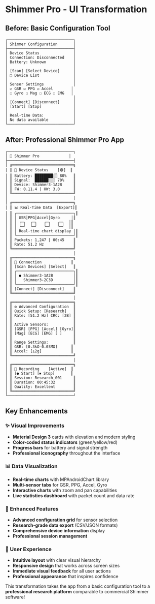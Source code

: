 # Shimmer Pro - UI Transformation

## Before: Basic Configuration Tool
```
┌─────────────────────────────┐
│ Shimmer Configuration       │
├─────────────────────────────┤
│ Device Status               │
│ Connection: Disconnected    │
│ Battery: Unknown            │
│                             │
│ [Scan] [Select Device]      │
│ □ Device List               │
│                             │
│ Sensor Settings             │
│ ☑ GSR ☑ PPG ☑ Accel        │
│ ☐ Gyro ☐ Mag ☐ ECG ☐ EMG   │
│                             │
│ [Connect] [Disconnect]      │
│ [Start] [Stop]              │
│                             │
│ Real-time Data:             │
│ No data available           │
└─────────────────────────────┘
```

## After: Professional Shimmer Pro App
```
┌─────────────────────────────┐
│ 🔧 Shimmer Pro             │
├─────────────────────────────┤
│ ╔═══════════════════════════╗
│ ║ 📡 Device Status    [🟢]  ║
│ ║ Battery: ████████░░ 80%   ║
│ ║ Signal:  ██████░░░ 70%    ║
│ ║ Device: Shimmer3-1A2B     ║
│ ║ FW: 0.11.4 | HW: 3.0      ║
│ ╚═══════════════════════════╝
│                             │
│ ╔═══════════════════════════╗
│ ║ 📊 Real-Time Data  [Export]║
│ ║ ┌─────────────────────────┐║
│ ║ │ GSR│PPG│Accel│Gyro     │║
│ ║ │ ╭─╮  ╭─╮   ╭─╮   ╭─╮  │║
│ ║ │ ╰─╯  ╰─╯   ╰─╯   ╰─╯  │║
│ ║ │ Real-time chart display │║
│ ║ └─────────────────────────┘║
│ ║ Packets: 1,247 | 00:45    ║
│ ║ Rate: 51.2 Hz             ║
│ ╚═══════════════════════════╝
│                             │
│ ╔═══════════════════════════╗
│ ║ 🔗 Connection             ║
│ ║ [Scan Devices] [Select]   ║
│ ║ ┌─────────────────────────┐║
│ ║ │ ● Shimmer3-1A2B         │║
│ ║ │   Shimmer3-2C3D         │║
│ ║ └─────────────────────────┘║
│ ║ [Connect] [Disconnect]    ║
│ ╚═══════════════════════════╝
│                             │
│ ╔═══════════════════════════╗
│ ║ ⚙️ Advanced Configuration  ║
│ ║ Quick Setup: [Research]   ║
│ ║ Rate: [51.2 Hz] CRC: [2B] ║
│ ║                           ║
│ ║ Active Sensors:           ║
│ ║ [GSR] [PPG] [Accel] [Gyro]║
│ ║ [Mag] [ECG] [EMG] [ ]     ║
│ ║                           ║
│ ║ Range Settings:           ║
│ ║ GSR: [0.3kΩ-0.03MΩ]      ║
│ ║ Accel: [±2g]             ║
│ ╚═══════════════════════════╝
│                             │
│ ╔═══════════════════════════╗
│ ║ 🔴 Recording    [Active]  ║
│ ║ [● Start] [⏹ Stop]       ║
│ ║ Session: Research_001     ║
│ ║ Duration: 00:45:32        ║
│ ║ Quality: Excellent        ║
│ ╚═══════════════════════════╝
└─────────────────────────────┘
```

## Key Enhancements

### ✨ Visual Improvements
- **Material Design 3** cards with elevation and modern styling
- **Color-coded status indicators** (green/yellow/red)
- **Progress bars** for battery and signal strength
- **Professional iconography** throughout the interface

### 📊 Data Visualization
- **Real-time charts** with MPAndroidChart library
- **Multi-sensor tabs** for GSR, PPG, Accel, Gyro
- **Interactive charts** with zoom and pan capabilities
- **Live statistics dashboard** with packet count and data rate

### 🔧 Enhanced Features
- **Advanced configuration grid** for sensor selection
- **Research-grade data export** (CSV/JSON formats)
- **Comprehensive device information** display
- **Professional session management**

### 🎯 User Experience
- **Intuitive layout** with clear visual hierarchy
- **Responsive design** that works across screen sizes
- **Immediate visual feedback** for all user actions
- **Professional appearance** that inspires confidence

This transformation takes the app from a basic configuration tool to a **professional research platform** comparable to commercial Shimmer software!